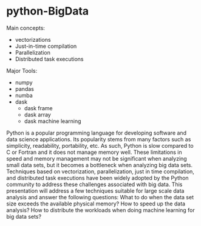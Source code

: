 # python-BigData

Main concepts: 

- vectorizations
- Just-in-time compilation
- Parallelization
- Distributed task executions

Major Tools:

- numpy
- pandas
- numba
- dask
  - dask frame
  - dask array
  - dask machine learning

 Python is a popular programming language for developing software and data science applications. Its popularity stems from many factors such as simplicity, readability, portability, etc. As such, Python is slow compared to C or Fortran and it does not manage memory well. These limitations in speed and memory management may not be significant when analyzing small data sets, but it becomes a bottleneck when analyzing big data sets. Techniques based on vectorization, parallelization, just in time compilation, and distributed task executions have been widely adopted by the Python community to address these challenges associated with big data. This presentation will address a few techniques suitable for large scale data analysis and answer the following questions: What to do when the data set size exceeds the available physical memory? How to speed up the data analysis? How to distribute the workloads when doing machine learning for big data sets?

